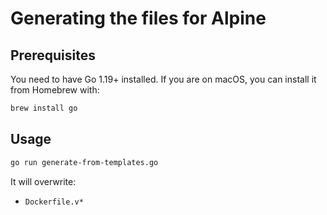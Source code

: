 # Generating the files for Alpine

## Prerequisites

You need to have Go 1.19+ installed. If you are on macOS, you can install it from Homebrew with:

```bash
brew install go
```

## Usage

```bash
go run generate-from-templates.go
```

It will overwrite:

* `Dockerfile.v*`
